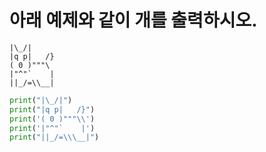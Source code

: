 # 아래 예제와 같이 개를 출력하시오.
```
|\_/|
|q p|   /}
( 0 )"""\
|"^"`    |
||_/=\\__|
```
```python
print("|\_/|")
print("|q p|   /}")
print('( 0 )"""\\')
print('|"^"`    |')
print("||_/=\\\__|")
```